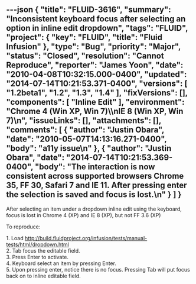 ---json
{
  "title": "FLUID-3616",
  "summary": "Inconsistent keyboard focus after selecting an option in inline edit dropdown",
  "tags": "FLUID",
  "project": {
    "key": "FLUID",
    "title": "Fluid Infusion"
  },
  "type": "Bug",
  "priority": "Major",
  "status": "Closed",
  "resolution": "Cannot Reproduce",
  "reporter": "James Yoon",
  "date": "2010-04-08T10:32:15.000-0400",
  "updated": "2014-07-14T10:21:53.371-0400",
  "versions": [
    "1.2beta1",
    "1.2",
    "1.3",
    "1.4"
  ],
  "fixVersions": [],
  "components": [
    "Inline Edit"
  ],
  "environment": "Chrome 4 (Win XP, Win 7)\\\nIE 8 (Win XP, Win 7)\n",
  "issueLinks": [],
  "attachments": [],
  "comments": [
    {
      "author": "Justin Obara",
      "date": "2010-05-07T14:13:16.271-0400",
      "body": "a11y issue\n"
    },
    {
      "author": "Justin Obara",
      "date": "2014-07-14T10:21:53.369-0400",
      "body": "The interaction is now consistent across supported browsers Chrome 35, FF 30, Safari 7 and IE 11. After pressing enter the selection is saved and focus is lost.\n"
    }
  ]
}
---
After selecting an item under a dropdown inline edit using the keyboard, focus is lost in Chrome 4 (XP) and IE 8 (XP), but not FF 3.6 (XP)

To reproduce:

1\. Load <http://build.fluidproject.org/infusion/tests/manual-tests/html/dropdown.html>\
2\. Tab focus the editable field.\
3\. Press Enter to activate.\
4\. Keyboard select an item by pressing Enter.\
5\. Upon pressing enter, notice there is no focus. Pressing Tab will put focus back on to inline editable field.

        